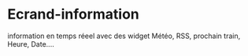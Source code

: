 # Ecrand-information
information en temps réeel avec des widget Météo, RSS, prochain train, Heure, Date....
